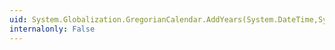 ```yaml
---
uid: System.Globalization.GregorianCalendar.AddYears(System.DateTime,System.Int32)
internalonly: False
---
```

